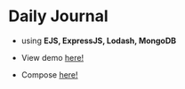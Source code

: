 # Daily Journal

- using **EJS, ExpressJS, Lodash, MongoDB**

- View demo [here!](https://shy-teal-sea-urchin-hem.cyclic.app/)

- Compose [here!](https://shy-teal-sea-urchin-hem.cyclic.app/compose)
